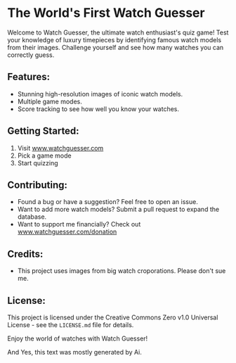 # The World's First Watch Guesser

Welcome to Watch Guesser, the ultimate watch enthusiast's quiz game! Test your knowledge of luxury timepieces by identifying famous watch models from their images. Challenge yourself and see how many watches you can correctly guess.

## Features:

- Stunning high-resolution images of iconic watch models.
- Multiple game modes.
- Score tracking to see how well you know your watches.

## Getting Started:

1. Visit www.watchguesser.com
2. Pick a game mode
3. Start quizzing

## Contributing:

- Found a bug or have a suggestion? Feel free to open an issue.
- Want to add more watch models? Submit a pull request to expand the database.
- Want to support me financially? Check out www.watchguesser.com/donation

## Credits:

- This project uses images from big watch croporations. Please don't sue me.
## License:

This project is licensed under the Creative Commons Zero v1.0 Universal License - see the `LICENSE.md` file for details.

Enjoy the world of watches with Watch Guesser!



And Yes, this text was mostly generated by Ai.
